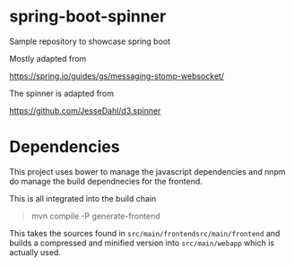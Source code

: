 # spring-boot-spinner
Sample repository to showcase spring boot

Mostly adapted from

https://spring.io/guides/gs/messaging-stomp-websocket/

The spinner is adapted from

https://github.com/JesseDahl/d3.spinner

# Dependencies

This project uses bower to manage the javascript dependencies
and nnpm do manage the build dependnecies for the frontend.

This is all integrated into the build chain

> mvn compile -P generate-frontend

This takes the sources found in `src/main/frontendsrc/main/frontend`
and builds a compressed and minified version into `src/main/webapp`
which is actually used.
